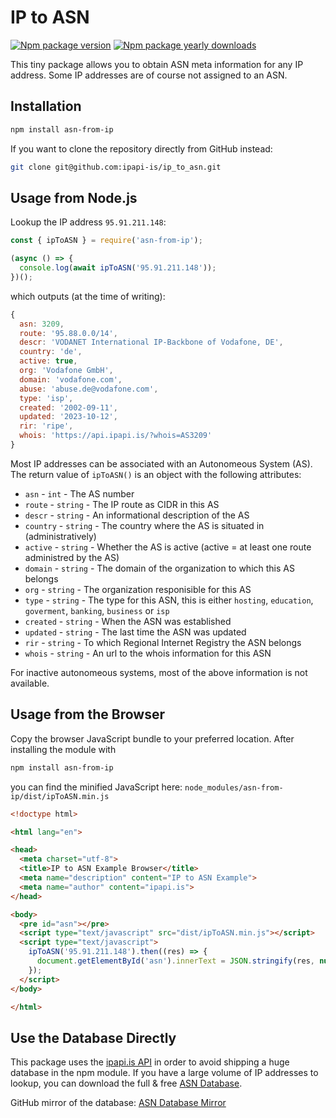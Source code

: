 # IP to ASN

[![Npm package version](https://badgen.net/npm/v/asn-from-ip)](https://www.npmjs.com/package/asn-from-ip)
[![Npm package yearly downloads](https://badgen.net/npm/dy/asn-from-ip)](https://npmjs.com/package/asn-from-ip)

This tiny package allows you to obtain ASN meta information for any IP address. Some IP addresses are of course not assigned to an ASN.

## Installation

```bash
npm install asn-from-ip
```

If you want to clone the repository directly from GitHub instead:

```bash
git clone git@github.com:ipapi-is/ip_to_asn.git
```

## Usage from Node.js

Lookup the IP address `95.91.211.148`:

```JavaScript
const { ipToASN } = require('asn-from-ip');

(async () => {
  console.log(await ipToASN('95.91.211.148'));
})();
```

which outputs (at the time of writing):

```JavaScript
{
  asn: 3209,
  route: '95.88.0.0/14',
  descr: 'VODANET International IP-Backbone of Vodafone, DE',
  country: 'de',
  active: true,
  org: 'Vodafone GmbH',
  domain: 'vodafone.com',
  abuse: 'abuse.de@vodafone.com',
  type: 'isp',
  created: '2002-09-11',
  updated: '2023-10-12',
  rir: 'ripe',
  whois: 'https://api.ipapi.is/?whois=AS3209'
}
```

Most IP addresses can be associated with an Autonomeous System (AS). The return value of `ipToASN()` is an object with the following attributes:

- `asn` - `int` - The AS number
- `route` - `string` - The IP route as CIDR in this AS
- `descr` - `string` - An informational description of the AS
- `country` - `string` - The country where the AS is situated in (administratively)
- `active` - `string` - Whether the AS is active (active = at least one route administred by the AS)
- `domain` - `string` - The domain of the organization to which this AS belongs
- `org` - `string` - The organization responisible for this AS
- `type` - `string` - The type for this ASN, this is either `hosting`, `education`, `goverment`, `banking`, `business` or `isp`
- `created` - `string` - When the ASN was established
- `updated` - `string` - The last time the ASN was updated
- `rir` - `string` - To which Regional Internet Registry the ASN belongs
- `whois` - `string` - An url to the whois information for this ASN

For inactive autonomeous systems, most of the above information is not available.

## Usage from the Browser

Copy the browser JavaScript bundle to your preferred location. After installing the module with

```bash
npm install asn-from-ip
```

you can find the minified JavaScript here: `node_modules/asn-from-ip/dist/ipToASN.min.js`

```html
<!doctype html>

<html lang="en">

<head>
  <meta charset="utf-8">
  <title>IP to ASN Example Browser</title>
  <meta name="description" content="IP to ASN Example">
  <meta name="author" content="ipapi.is">
</head>

<body>
  <pre id="asn"></pre>
  <script type="text/javascript" src="dist/ipToASN.min.js"></script>
  <script type="text/javascript">
    ipToASN('95.91.211.148').then((res) => {
      document.getElementById('asn').innerText = JSON.stringify(res, null, 2);
    });
  </script>
</body>

</html>
```

## Use the Database Directly

This package uses the [ipapi.is API](https://ipapi.is/developers.html) in order to avoid shipping a huge database in the npm module. If you have a large volume of IP addresses to lookup, you can download the full & free [ASN Database](https://ipapi.is/asn.html).

GitHub mirror of the database: [ASN Database Mirror](https://github.com/ipapi-is/ipapi/tree/main/databases)
